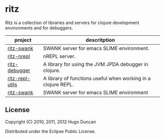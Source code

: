# ritz

Ritz is a collection of libraries and servers for clojure development
environments and for debuggers.

<table>
  <thead><tr><th>project</th><th>descritption</th></tr></thead>
  <tbody>
    <tr>
      <td><a href="https://github.com/pallet/ritz/tree/develop/swank">ritz-swank</a></td>
      <td>SWANK server for emacs SLIME environment.</td>
    </tr>
    <tr>
      <td><a href="https://github.com/pallet/ritz/tree/develop/nrepl">ritz-nrepl</a></td>
      <td>nREPL server.</td>
    </tr>
    <tr>
      <td><a href="https://github.com/pallet/ritz/tree/develop/debugger">ritz-debugger</a></td>
      <td>A library for using the JVM JPDA debugger in clojure.</td>
    </tr>
    <tr>
      <td><a href="https://github.com/pallet/ritz/tree/develop/repl-utils">ritz-repl-utils</a></td>
      <td>A library of functions useful when working in a clojure REPL.</td>
    </tr>
    <tr>
      <td><a href="https://github.com/pallet/ritz/tree/develop/swank">ritz-swank</a></td>
      <td>SWANK server for emacs SLIME environment</td>
    </tr>
  </tbody>
</table>


## License

Copyright (C) 2010, 2011, 2012 Hugo Duncan

Distributed under the Eclipse Public License.
